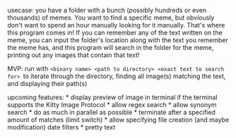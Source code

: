 usecase: you have a folder with a bunch (possibly hundreds or even thousands) of memes. You want to find a specific meme, but obviously don't want to spend an hour manually looking for it manually. That's where this program comes in! If you can remember any of the text written on the meme, you can input the folder's location along with the text you remember the meme has, and this program will search in the folder for the meme, printing out any images that contain that text!

MVP:
    run with `<binary name> <path to directory> <exact text to search for> `to iterate through the directory, finding all image(s) matching the text, and displaying their path(s)

upcoming features:
    * display preview of image in terminal if the terminal supports the Kitty Image Protocol
    * allow regex search
    * allow synonym search
    * do as much in parallel as possible
    * terminate after a specified amount of matches (limit switch)
    * allow specifying file creation (and maybe modification) date filters
    * pretty text